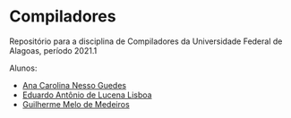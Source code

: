# Compiladores

Repositório para a disciplina de Compiladores da Universidade Federal de Alagoas, período 2021.1

Alunos:
- [Ana Carolina Nesso Guedes][github-carol]
- [Eduardo Antônio de Lucena Lisboa][github-lisboa]
- [Guilherme Melo de Medeiros][github-guilherme]




<!-- LINKS -->
[github-carol]: https://github.com/carolnesso
[github-lisboa]: https://github.com/EduardoLisboa
[github-guilherme]: https://github.com/Guilherme-MdM

